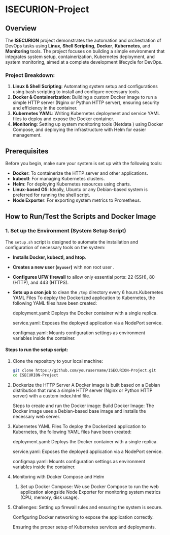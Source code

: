 # ISECURION-Project

## Overview

The **ISECURION** project demonstrates the automation and orchestration of DevOps tasks using **Linux**, **Shell Scripting**, **Docker**, **Kubernetes**, and **Monitoring** tools. The project focuses on building a simple environment that integrates system setup, containerization, Kubernetes deployment, and system monitoring, aimed at a complete development lifecycle for DevOps.

### Project Breakdown:

1. **Linux & Shell Scripting**: Automating system setup and configurations using bash scripting to install and configure necessary tools.
2. **Docker & Containerization**: Building a custom Docker image to run a simple HTTP server (Nginx or Python HTTP server), ensuring security and efficiency in the container.
3. **Kubernetes YAML**: Writing Kubernetes deployment and service YAML files to deploy and expose the Docker container.
4. **Monitoring**: Setting up system monitoring tools (Netdata ) using Docker Compose, and deploying the infrastructure with Helm for easier management.

## Prerequisites

Before you begin, make sure your system is set up with the following tools:

- **Docker**: To containerize the HTTP server and other applications.
- **kubectl**: For managing Kubernetes clusters.
- **Helm**: For deploying Kubernetes resources using charts.
- **Linux-based OS**: Ideally, Ubuntu or any Debian-based system is preferred for running the shell script.
- **Node Exporter**: For exporting system metrics to Prometheus.

## How to Run/Test the Scripts and Docker Image

### 1. Set up the Environment (System Setup Script)

The `setup.sh` script is designed to automate the installation and configuration of necessary tools on the system:

- **Installs Docker, kubectl, and htop**.
- **Creates a new user (`myuser`)** with non root user .
- **Configures UFW firewall** to allow only essential ports: 22 (SSH), 80 (HTTP), and 443 (HTTPS).
- **Sets up a cron job** to clean the `/tmp` directory every 6 hours.Kubernetes YAML Files
   To deploy the Dockerized application to Kubernetes, the following YAML files have been created:

   deployment.yaml: Deploys the Docker container with a single replica.

   service.yaml: Exposes the deployed application via a NodePort service.

   configmap.yaml: Mounts configuration settings as environment variables inside the container.

#### Steps to run the setup script:
1. Clone the repository to your local machine:
   ```bash
   git clone https://github.com/yourusername/ISECURION-Project.git
   cd ISECURION-Project

2.   Dockerize the HTTP Server
     A Docker image is built based on a Debian distribution that runs a simple HTTP server (Nginx or Python HTTP server) with a custom index.html file.

     Steps to create and run the Docker image:
     Build Docker Image: The Docker image uses a Debian-based base image and installs the necessary web server.

3. Kubernetes YAML Files
     To deploy the Dockerized application to Kubernetes, the following YAML files have been created:

     deployment.yaml: Deploys the Docker container with a single replica.

     service.yaml: Exposes the deployed application via a NodePort service.

     configmap.yaml: Mounts configuration settings as environment variables inside the container.

4. Monitoring with Docker Compose and Helm
   1. Set up Docker Compose:
   We use Docker Compose to run the web application alongside Node Exporter for monitoring system metrics (CPU, memory, disk usage).


5. Challenges:
   Setting up firewall rules and ensuring the system is secure.

   Configuring Docker networking to expose the application correctly.

   Ensuring the proper setup of Kubernetes services and deployments.




